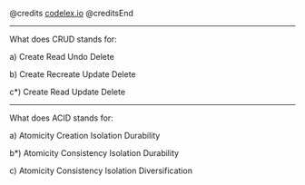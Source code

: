 @credits
[codelex.io](https://codelex.io)
@creditsEnd

---
What does CRUD stands for:

a) Create Read Undo Delete

b) Create Recreate Update Delete

c*) Create Read Update Delete

---
What does ACID stands for:

a) Atomicity Creation Isolation Durability

b*) Atomicity Consistency Isolation Durability

c) Atomicity Consistency Isolation Diversification
